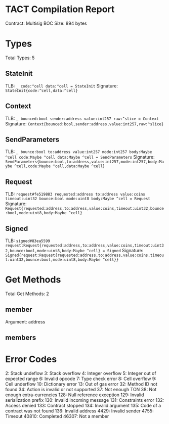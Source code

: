 # TACT Compilation Report
Contract: Multisig
BOC Size: 894 bytes

# Types
Total Types: 5

## StateInit
TLB: `_ code:^cell data:^cell = StateInit`
Signature: `StateInit{code:^cell,data:^cell}`

## Context
TLB: `_ bounced:bool sender:address value:int257 raw:^slice = Context`
Signature: `Context{bounced:bool,sender:address,value:int257,raw:^slice}`

## SendParameters
TLB: `_ bounce:bool to:address value:int257 mode:int257 body:Maybe ^cell code:Maybe ^cell data:Maybe ^cell = SendParameters`
Signature: `SendParameters{bounce:bool,to:address,value:int257,mode:int257,body:Maybe ^cell,code:Maybe ^cell,data:Maybe ^cell}`

## Request
TLB: `request#fe519883 requested:address to:address value:coins timeout:uint32 bounce:bool mode:uint8 body:Maybe ^cell = Request`
Signature: `Request{requested:address,to:address,value:coins,timeout:uint32,bounce:bool,mode:uint8,body:Maybe ^cell}`

## Signed
TLB: `signed#83ea5599 request:Request{requested:address,to:address,value:coins,timeout:uint32,bounce:bool,mode:uint8,body:Maybe ^cell} = Signed`
Signature: `Signed{request:Request{requested:address,to:address,value:coins,timeout:uint32,bounce:bool,mode:uint8,body:Maybe ^cell}}`

# Get Methods
Total Get Methods: 2

## member
Argument: address

## members

# Error Codes
2: Stack undeflow
3: Stack overflow
4: Integer overflow
5: Integer out of expected range
6: Invalid opcode
7: Type check error
8: Cell overflow
9: Cell underflow
10: Dictionary error
13: Out of gas error
32: Method ID not found
34: Action is invalid or not supported
37: Not enough TON
38: Not enough extra-currencies
128: Null reference exception
129: Invalid serialization prefix
130: Invalid incoming message
131: Constraints error
132: Access denied
133: Contract stopped
134: Invalid argument
135: Code of a contract was not found
136: Invalid address
4429: Invalid sender
4755: Timeout
40810: Completed
46307: Not a member